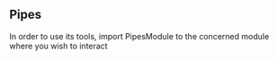 ## Pipes

In order to use its tools, import PipesModule to the concerned module where you wish to interact
